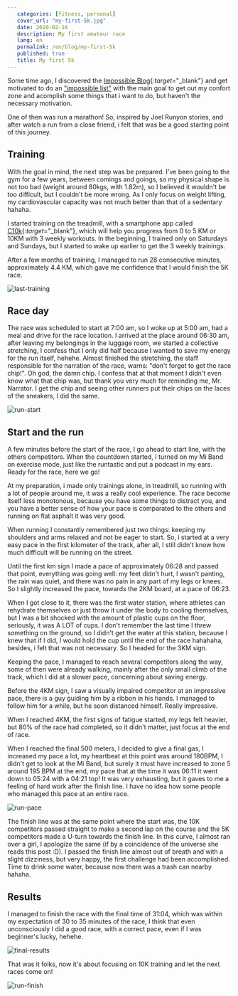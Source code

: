 ```yaml
---
   categories: [fitness, personal]
   cover_url: "my-first-5k.jpg"
   date: 2020-02-16
   description: My first amateur race
   lang: en
   permalink: /en/blog/my-first-5k
   published: true
   title: My first 5k
---
```


[last-training]: /cdn/images/5k/last-training.jpg "Last training"
[run-pace]: /cdn/images/5k/run-pace.png "Average run pace"
[run-start]: /cdn/images/5k/run-start.jpg "Arrive at race event"
[run-finish]: /cdn/images/5k/run-finish.jpg "Finish line with the medal"
[final-results]: /cdn/images/5k/final-results.png "Final results"

Some time ago, I discovered the [Impossible Blog](https://impossiblehq.com/blog/){:*target*="_blank"} and get motivated to do an ["impossible list"](/impossible-list) with the main goal to get out my confort zone and acomplish some things that i want to do, but haven't the necessary motivation.

One of then was run a marathon! So, inspired by Joel Runyon stories, and after watch a run from a close friend, i felt that was be a good starting point of this journey.

## Training

With the goal in mind, the next step was be prepared. I've been going to the gym for a few years, between comings and goings, so my physical shape is not too bad (weight around 80kgs, with 1.82m), so I believed it wouldn't be too difficult, but I couldn't be more wrong. As I only focus on weight lifting, my cardiovascular capacity was not much better than that of a sedentary hahaha.

I started training on the treadmill, with a smartphone app called [C10k](https://www.zenlabsfitness.com/){:*target*="_blank"}, which will help you progress from 0 to 5 KM or 10KM with 3 weekly workouts. In the beginning, I trained only on Saturdays and Sundays, but I started to wake up earlier to get the 3 weekly trainings.


After a few months of training, I managed to run 28 consecutive minutes, approximately 4.4 KM, which gave me confidence that I would finish the 5K race.

![last-training]

## Race day

The race was scheduled to start at 7:00 am, so I woke up at 5:00 am, had a meal and drive for the race location. I arrived at the place around 06:30 am, after leaving my belongings in the luggage room, we started a collective stretching, I confess that I only did half because I wanted to save my energy for the run itself, hehehe. Almost finished the stretching, the staff responsible for the narration of the race, warns: "don't forget to get the race chip!". Oh god, the damn chip. I confess that at that moment I didn't even know what that chip was, but thank you very much for reminding me, Mr. Narrator. I get the chip and seeing other runners put their chips on the laces of the sneakers, I did the same.

![run-start]

## Start and the run

A few minutes before the start of the race, I go ahead to start line, with the others competitors. When the countdown started, I turned on my Mi Band on exercise mode, just like the runtastic and put a podcast in my ears. Ready for the race, here we go!

At my preparation, i made only trainings alone, in treadmill, so running with a lot of people around me, it was a really cool experience. The race become itself  less monotonous, because you have some things to distract you, and you have a better sense of how your pace is comparated to the others and running on flat asphalt it was very good.

When running I constantly remembered just two things: keeping my shoulders and arms relaxed and not be eager to start. So, i started at a very easy pace in the first kilometer of the track, after all, I still didn't know how much difficult will be running on the street.

Until the first km sign I made a pace of approximately 06:28 and passed that point, everything was going well: my feet didn't hurt, I wasn't panting, the rain was quiet, and there was no pain in any part of my legs or knees. So I slightly increased the pace, towards the 2KM board, at a pace of 06:23.

When I got close to it, there was the first water station, where athletes can rehydrate themselves or just throw it under the body to cooling themselves, but I was a bit shocked with the amount of plastic cups on the floor, seriously, it was A LOT of cups. I don't remember the last time I threw something on the ground, so I didn't get the water at this station, because I knew that if I did, I would hold the cup until the end of the race hahahaha, besides, i felt that was not necessary. So I headed for the 3KM sign.

Keeping the pace, I managed to reach several competitors along the way, some of then were already walking, mainly after the only small climb of the track, which I did at a slower pace, concerning about saving energy.

Before the 4KM sign, I saw a visually impaired competitor at an impressive pace, there is a guy guiding him by a ribbon in his hands. I managed to follow him for a while, but he soon distanced himself. Really impressive.

When I reached 4KM, the first signs of fatigue started, my legs felt heavier, but 80% of the race had completed, so it didn't matter, just focus at the end of race.

When I reached the final 500 meters, I decided to give a final gas, I increased my pace a lot, my heartbeat at this point was around 180BPM, I didn't get to look at the Mi Band, but surely it must have increased to zone 5 around 195 BPM at the end, my pace that at the time it was 06:11 it went down to 05:24 with a 04:21 top! It was very exhausting, but it gaves to me a feeling of hard work after the finish line. I have no idea how some people who managed this pace at an entire race.

![run-pace]

The finish line was at the same point where the start was, the 10K competitors passed straight to make a second lap on the course and the 5K competitors made a U-turn towards the finish line. In this curve, I almost ran over a girl, I apologize the same (if by a coincidence of the universe she reads this post :D). I passed the finish line almost out of breath and with a slight dizziness, but very happy, the first challenge had been accomplished. Time to drink some water, because now there was a trash can nearby hahaha.

## Results

I managed to finish the race with the final time of 31:04, which was within my expectation of 30 to 35 minutes of the race, I think that even unconsciously I did a good race, with a correct pace, even if I was beginner's lucky, hehehe.

![final-results]

That was it folks, now it's about focusing on 10K training and let the next races come on!

![run-finish]